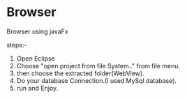 # Browser
Browser using javaFx

steps:-
1. Open Eclipse  
2. Choose "open project from file System.." from file menu.
3. then choose the extracted folder(WebView).
4. Do your database Connection.(I used MySql database).
5. run and Enjoy.
